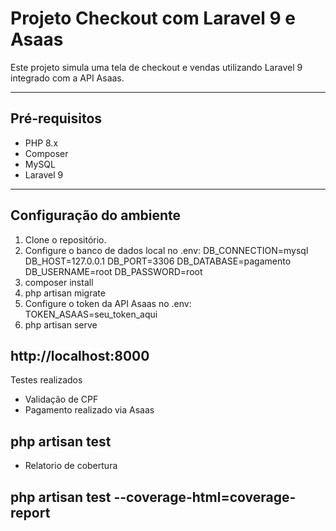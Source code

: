 # Projeto Checkout com Laravel 9 e Asaas

Este projeto simula uma tela de checkout e vendas utilizando Laravel 9 integrado com a API Asaas.

---

## Pré-requisitos

- PHP 8.x
- Composer
- MySQL
- Laravel 9

---

## Configuração do ambiente

1. Clone o repositório.
2. Configure o banco de dados local no .env:
DB_CONNECTION=mysql
DB_HOST=127.0.0.1
DB_PORT=3306
DB_DATABASE=pagamento
DB_USERNAME=root
DB_PASSWORD=root
3. composer install
4. php artisan migrate
5. Configure o token da API Asaas no .env:
TOKEN_ASAAS=seu_token_aqui
6. php artisan serve  

## http://localhost:8000



Testes realizados
* Validação de CPF
* Pagamento realizado via Asaas

## php artisan test 

* Relatorio de cobertura
## php artisan test --coverage-html=coverage-report
